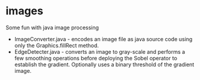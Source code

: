 images
======

Some fun with java image processing
- ImageConverter.java - encodes an image file as java source code using only the Graphics.fillRect method.
- EdgeDetecter.java - converts an image to gray-scale and performs a few smoothing operations before deploying the Sobel operator to establish the gradient.  Optionally uses a binary threshold of the gradient image.

